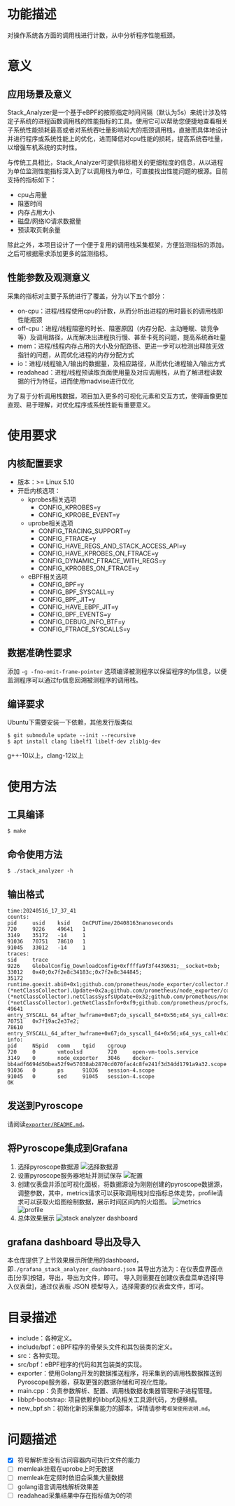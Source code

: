 # 功能描述

对操作系统各方面的调用栈进行计数，从中分析程序性能瓶颈。

# 意义

## 应用场景及意义

Stack_Analyzer是一个基于eBPF的按照指定时间间隔（默认为5s）来统计涉及特定子系统的进程函数调用栈的性能指标的工具。使用它可以帮助您便捷地查看相关子系统性能损耗最高或者对系统吞吐量影响较大的瓶颈调用栈，直接而具体地设计并进行程序或系统性能上的优化，进而降低对cpu性能的损耗，提高系统吞吐量，以增强车机系统的实时性。

与传统工具相比，Stack_Analyzer可提供指标相关的更细粒度的信息，从以进程为单位监测性能指标深入到了以调用栈为单位，可直接找出性能问题的根源。目前支持的指标如下：

- cpu占用量
- 阻塞时间
- 内存占用大小
- 磁盘/网络IO请求数据量
- 预读取页剩余量

除此之外，本项目设计了一个便于复用的调用栈采集框架，方便监测指标的添加。之后可根据需求添加更多的监测指标。

## 性能参数及观测意义

采集的指标对主要子系统进行了覆盖，分为以下五个部分：

- on-cpu：进程/线程使用cpu的计数，从而分析出进程的用时最长的调用栈即性能瓶颈
- off-cpu：进程/线程阻塞的时长、阻塞原因（内存分配、主动睡眠、锁竞争等）及调用路径，从而解决出进程执行慢、甚至卡死的问题，提高系统吞吐量
- mem：进程/线程内存占用的大小及分配路径、更进一步可以检测出释放无效指针的问题，从而优化进程的内存分配方式
- io：进程/线程输入/输出的数据量，及相应路径，从而优化进程输入/输出方式
- readahead：进程/线程预读取页面使用量及对应调用栈，从而了解进程读数据的行为特征，进而使用madvise进行优化

为了易于分析调用栈数据，项目加入更多的可视化元素和交互方式，使得画像更加直观、易于理解，对优化程序或系统性能有重要意义。

# 使用要求

## 内核配置要求

- 版本：>= Linux 5.10
- 开启内核选项：
    - kprobes相关选项
        - CONFIG_KPROBES=y
        - CONFIG_KPROBE_EVENT=y
    - uprobe相关选项
        - CONFIG_TRACING_SUPPORT=y
        - CONFIG_FTRACE=y
        - CONFIG_HAVE_REGS_AND_STACK_ACCESS_API=y
        - CONFIG_HAVE_KPROBES_ON_FTRACE=y
        - CONFIG_DYNAMIC_FTRACE_WITH_REGS=y
        - CONFIG_KPROBES_ON_FTRACE=y
    - eBPF相关选项
        - CONFIG_BPF=y
        - CONFIG_BPF_SYSCALL=y
        - CONFIG_BPF_JIT=y
        - CONFIG_HAVE_EBPF_JIT=y
        - CONFIG_BPF_EVENTS=y
        - CONFIG_DEBUG_INFO_BTF=y
        - CONFIG_FTRACE_SYSCALLS=y

## 数据准确性要求

添加 `-g -fno-omit-frame-pointer` 选项编译被测程序以保留程序的fp信息，以便监测程序可以通过fp信息回溯被测程序的调用栈。

## 编译要求

Ubuntu下需要安装一下依赖，其他发行版类似

```shell
$ git submodule update --init --recursive
$ apt install clang libelf1 libelf-dev zlib1g-dev
```

g++-10以上，clang-12以上

# 使用方法

## 工具编译

```shell
$ make
```

## 命令使用方法

```shell
$ ./stack_analyzer -h
```

## 输出格式

```shell
time:20240516_17_37_41
counts:
pid     usid    ksid    OnCPUTime/20408163nanoseconds
720     9226    49641   1
3149    35172   -14     1
91036   70751   78610   1
91045   33012   -14     1
traces:
sid     trace
9226    GlobalConfig_DownloadConfig+0xffffa9f3f4439631;__socket+0xb;
33012   0x40;0x7f2e8c34183c;0x7f2e8c344845;
35172   runtime.goexit.abi0+0x1;github.com/prometheus/node_exporter/collector.NodeCollector.Collect.gowrap1+0x30;github.com/prometheus/node_exporter/collector.NodeCollector.Collect.func1+0x37;github.com/prometheus/node_exporter/collector.execute+0x90;github.com/prometheus/node_exporter/collector.(*netClassCollector).Update+0x2a;github.com/prometheus/node_exporter/collector.(*netClassCollector).netClassSysfsUpdate+0x32;github.com/prometheus/node_exporter/collector.(*netClassCollector).getNetClassInfo+0xf9;github.com/prometheus/procfs/sysfs.FS.NetClassByIface+0x105;github.com/prometheus/procfs/sysfs.parseNetClassIface+0xc5;github.com/prometheus/procfs/sysfs.ParseNetClassAttribute+0x94;github.com/prometheus/procfs/internal/util.SysReadFile+0x4d;os.OpenFile+0x3e;os.openFileNolog+0x92;os.open+0x2b;syscall.openat+0x90;syscall.Syscall6+0x6a;runtime/internal/syscall.Syscall6+0xe;
49641   entry_SYSCALL_64_after_hwframe+0x67;do_syscall_64+0x56;x64_sys_call+0x1ec2;__x64_sys_socket+0x17;__sys_socket+0x5d;__sock_create+0x133;unix_create+0x43;unix_create1+0x67;sk_alloc+0x31;sk_prot_alloc+0x8b;
70751   0x7f19ac2e37e2;
78610   entry_SYSCALL_64_after_hwframe+0x67;do_syscall_64+0x56;x64_sys_call+0x1dba;__x64_sys_read+0x19;ksys_read+0x67;vfs_read+0x9c;seq_read+0xf2;seq_read_iter+0x121;proc_single_show+0x4f;proc_pid_status+0x40c;cpuset_task_status_allowed+0x3a;seq_printf+0x91;vsnprintf+0x1e3;pointer+0x2a5;bitmap_string.constprop.0+0xe7;
info:
pid     NSpid   comm    tgid    cgroup
720     0       vmtoolsd        720     open-vm-tools.service
3149    0       node_exporter   3046    docker-bb4adf6694d50bea52f9e57038ab2870cd070fac4c8fe241f3d34dd1791a9a32.scope
91036   0       ps      91036   session-4.scope
91045   0       sed     91045   session-4.scope
OK
```

## 发送到Pyroscope

请阅读[`exporter/README.md`](exporter/README.md)。

## 将Pyroscope集成到Grafana

1. 选择pyroscope数据源
    ![选择数据源](asset/image.png)
2. 设置pyroscope服务器地址并测试保存
    ![配置](asset/image-1.png)
3. 创建仪表盘并添加可视化面板，将数据源设为刚刚创建的pyroscope数据源，调整参数，其中，metrics请求可以获取调用栈对应指标总体走势，profile请求可以获取火焰图绘制数据，展示时间区间内的火焰图。
    ![metrics](asset/image-2.png)
    ![profile](asset/image-3.png)
4. 总体效果展示
    ![stack analyzer dashboard](asset/image-4.png)

## grafana dashboard 导出及导入

本仓库提供了上节效果展示所使用的dashboard，即`./grafana_stack_analyzer_dashboard.json`
其导出方法为：在仪表盘界面点击[分享]按钮，导出，导出为文件，即可。
导入则需要在创建仪表盘菜单选择[导入仪表盘]，通过仪表板 JSON 模型导入，选择需要的仪表盘文件，即可。

# 目录描述

- include：各种定义。
- include/bpf：eBPF程序的骨架头文件和其包装类的定义。
- src：各种实现。
- src/bpf：eBPF程序的代码和其包装类的实现。
- exporter：使用Golang开发的数据推送程序，将采集到的调用栈数据推送到Pyroscope服务器，获取更强的数据存储和可视化性能。
- main.cpp：负责参数解析、配置、调用栈数据收集器管理和子进程管理。
- libbpf-bootstrap: 项目依赖的libbpf及相关工具源代码，方便移植。
- new_bpf.sh：初始化新的采集能力的脚本，详情请参考`框架使用说明.md`。

# 问题描述

- [x] 符号解析库没有访问容器内可执行文件的能力
- [ ] memleak挂载在uprobe上时无数据
- [ ] memleak在定频时依旧会采集大量数据
- [ ] golang语言调用栈解析效果差
- [ ] readahead采集结果中存在指标值为0的项